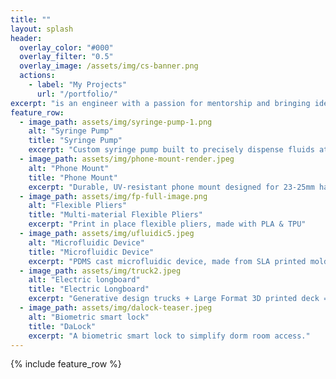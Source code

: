 ```yaml
---
title: ""
layout: splash
header:
  overlay_color: "#000"
  overlay_filter: "0.5"
  overlay_image: /assets/img/cs-banner.png
  actions:
    - label: "My Projects"
      url: "/portfolio/"
excerpt: "is an engineer with a passion for mentorship and bringing ideas to life. He specializes in microcontrollers and FFF printing."
feature_row:
  - image_path: assets/img/syringe-pump-1.png
    alt: "Syringe Pump"
    title: "Syringe Pump"
    excerpt: "Custom syringe pump built to precisely dispense fluids at a minimum rate of 1 uL/min."
  - image_path: assets/img/phone-mount-render.jpeg
    alt: "Phone Mount"
    title: "Phone Mount"
    excerpt: "Durable, UV-resistant phone mount designed for 23-25mm handlebars."
  - image_path: assets/img/fp-full-image.png
    alt: "Flexible Pliers"
    title: "Multi-material Flexible Pliers"
    excerpt: "Print in place flexible pliers, made with PLA & TPU"
  - image_path: assets/img/ufluidic5.jpeg
    alt: "Microfluidic Device"
    title: "Microfluidic Device"
    excerpt: "PDMS cast microfluidic device, made from SLA printed mold."
  - image_path: assets/img/truck2.jpeg
    alt: "Electric longboard"
    title: "Electric Longboard"
    excerpt: "Generative design trucks + Large Format 3D printed deck = electric longboard"
  - image_path: assets/img/dalock-teaser.jpeg
    alt: "Biometric smart lock"
    title: "DaLock"
    excerpt: "A biometric smart lock to simplify dorm room access."
---
```


{% include feature_row %}

